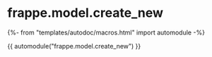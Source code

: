 # frappe.model.create_new

{%- from "templates/autodoc/macros.html" import automodule -%}

{{ automodule("frappe.model.create_new") }}